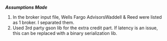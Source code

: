 
***Assumptions Made***
1. In the broker input file, Wells Fargo AdvisorsWaddell & Reed were listed as 1 broker. I separated them.
2. Used 3rd party gson lib for the extra credit part. If latency is an issue, this can be replaced with a binary serialization lib. 
